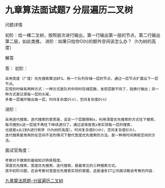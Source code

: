 九章算法面试题7 分层遍历二叉树
===

问题详情 

初阶：给一棵二叉树，按照层次进行输出，第一行输出第一层的节点，第二行输出第二层，如此类推。
进阶：如果只给你O(h)的额外空间该怎么办？（h为树的高度） 

解答 

答：
初阶：

    采用宽度（广度）优先搜索算法BFS。用一个队列存储一层的节点，通过一层节点扩展出下一层节点。
    实现的时候有两种方式：一种方式是队列中同时存储层数，发现层数不同了，就换行输出；另一种方式是记录每一层的头尾，
    多套一层循环输出每一层。时间复杂度O(n)，空间复杂度O(n)

进阶：

    采用迭代搜索。迭代搜索的意思是，设定一个层数限制x，利用深度优先搜索的方式往下搜索，
    每次搜到x这一层就不再往下继续递归了。通过逐渐放宽x来实现每一层的搜索，
    也就是x从1到h进行枚举（h为树的高度）。时间复杂度O(nh)，空间复杂度O(h)。
    迭代搜索是常用的在空间不足的情况下替代宽度优先搜索的方法。是一种用时间换取空间的方法。

面试官角度：

    考察对于搜索的基础知识熟练程度。
    深度优先搜索，宽度优先搜索，迭代搜索，是最常见的三种搜索方式。
    其中初阶问题，还会考察对宽度优先搜索实现的掌握，这是诸多IT公司面试都会考察的内容.

[九章算法原题-分层遍历二叉树](http://www.ninechapter.com/problem/7/)
